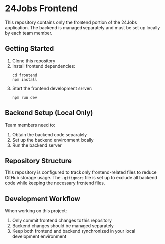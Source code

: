 # 24Jobs Frontend

This repository contains only the frontend portion of the 24Jobs application. The backend is managed separately and must be set up locally by each team member.

## Getting Started

1. Clone this repository
2. Install frontend dependencies:
   ```
   cd frontend
   npm install
   ```
3. Start the frontend development server:
   ```
   npm run dev
   ```

## Backend Setup (Local Only)

Team members need to:
1. Obtain the backend code separately
2. Set up the backend environment locally
3. Run the backend server

## Repository Structure

This repository is configured to track only frontend-related files to reduce GitHub storage usage. The `.gitignore` file is set up to exclude all backend code while keeping the necessary frontend files.

## Development Workflow

When working on this project:
1. Only commit frontend changes to this repository
2. Backend changes should be managed separately
3. Keep both frontend and backend synchronized in your local development environment 
